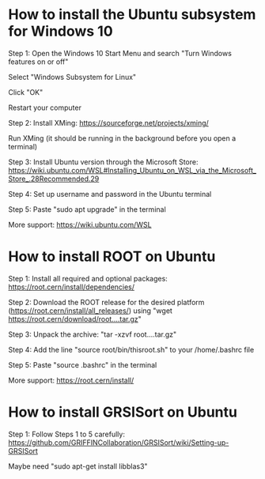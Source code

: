 # How to install the Ubuntu subsystem for Windows	10
Step 1:	Open the Windows 10 Start Menu and search "Turn Windows features on or off"

Select "Windows Subsystem for Linux"
 
Click "OK"
  
Restart your computer

Step 2:	Install XMing: https://sourceforge.net/projects/xming/

Run XMing (it should be running in the background before you open a terminal)

Step 3:	Install Ubuntu version through the Microsoft Store: https://wiki.ubuntu.com/WSL#Installing_Ubuntu_on_WSL_via_the_Microsoft_Store_.28Recommended.29

Step 4:	Set up username and password in the Ubuntu terminal

Step 5:	Paste "sudo apt upgrade" in the terminal

More support:	https://wiki.ubuntu.com/WSL


# How to install ROOT on Ubuntu	
Step 1:	Install all required and optional packages: https://root.cern/install/dependencies/

Step 2:	Download the ROOT release for the desired platform (https://root.cern/install/all_releases/) using "wget https://root.cern/download/root....tar.gz"

Step 3:	Unpack the archive: "tar -xzvf root....tar.gz"

Step 4:	Add the line "source root/bin/thisroot.sh" to your /home/.bashrc file

Step 5:	Paste "source .bashrc" in the terminal

More support:	https://root.cern/install/


# How to install GRSISort on Ubuntu	
Step 1:	Follow Steps 1 to 5 carefully: https://github.com/GRIFFINCollaboration/GRSISort/wiki/Setting-up-GRSISort

Maybe need "sudo apt-get install libblas3"	

